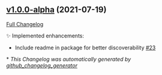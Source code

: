 

## [v1.0.0-alpha](https://github.com/devlooped/dotnet-eventgrid/tree/v1.0.0-alpha) (2021-07-19)

[Full Changelog](https://github.com/devlooped/dotnet-eventgrid/compare/fe5342e3d19d0b6b2faacaca4f4da260f0333167...v1.0.0-alpha)

:sparkles: Implemented enhancements:

- Include readme in package for better discoverability [\#23](https://github.com/devlooped/dotnet-eventgrid/issues/23)



\* *This Changelog was automatically generated by [github_changelog_generator](https://github.com/github-changelog-generator/github-changelog-generator)*
